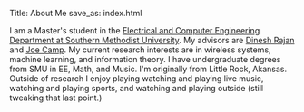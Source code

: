 Title: About Me
save_as: index.html

I am a Master's student in the [Electrical and Computer Engineering Department at Southern Methodist University](https://www.smu.edu/Lyle/Academics/Departments/ECE).
My advisors are [Dinesh Rajan](https://s2.smu.edu/~rajand/) and [Joe Camp](https://s2.smu.edu/~camp/).  My current research interests are in wireless systems, machine learning, and information theory.  I have undergraduate degrees from SMU in EE, Math, and Music.  I'm originally from Little Rock, Akansas.  Outside of research I enjoy playing watching and playing live music, watching and playing sports, and watching and playing outside (still tweaking that last point.)